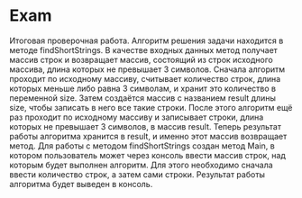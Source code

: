 # Exam
Итоговая проверочная работа.
Алгоритм решения задачи находится в методе findShortStrings. 
В качестве входных данных метод получает массив строк и возвращает массив, состоящий из строк исходного массива, длина которых не превышает 3 символов.
Сначала алгоритм проходит по исходному массиву, считывает количество строк, длина которых меньше либо равна 3 символам, и хранит это количество в переменной size.
Затем создаётся массив с названием result длины size, чтобы записать в него все такие строки.
После этого алгоритм ещё раз проходит по исходному массиву и записывает строки, длина которых не превышает 3 символов, в массив result.
Теперь результат работы алгоритма хранится в result, и именно этот массив возвращает метод.
Для работы с методом findShortStrings создан метод Main, в котором пользователь может через консоль ввести массив строк, над которым будет выполнен алгоритм.
Для этого необходимо сначала ввести количество строк, а затем сами строки. Результат работы алгоритма будет выведен в консоль.
